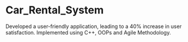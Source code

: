 # Car_Rental_System
Developed a user-friendly application, leading to a 40% increase in user satisfaction.
Implemented using C++, OOPs and Agile Methodology.

